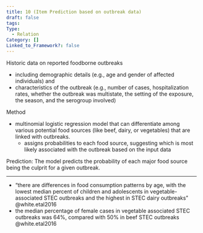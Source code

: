 ```yaml
---
title: 10 (Item Prediction based on outbreak data)
draft: false
tags: 
Type:
  - Relation
Category: []
Linked_to_Framework?: false
---
```

Historic data on reported foodborne outbreaks
- including demographic details (e.g., age and gender of affected individuals) and 
- characteristics of the outbreak (e.g., number of cases, hospitalization rates, whether the outbreak was multistate, the setting of the exposure, the season, and the serogroup involved)

Method
- multinomial logistic regression model that can differentiate among various potential food sources (like beef, dairy, or vegetables) that are linked with outbreaks. 
	- assigns probabilities to each food source, suggesting which is most likely associated with the outbreak based on the input data

Prediction: The model predicts the probability of each major food source being the culprit for a given outbreak. 


---- 
 - “there are differences in food consumption patterns by age, with the lowest median percent of children and adolescents in vegetable-associated STEC outbreaks and the highest in STEC dairy outbreaks” @white.etal2016
 - the median percentage of female cases in vegetable associated STEC outbreaks was 64%, compared with 50% in beef STEC outbreaks @white.etal2016

